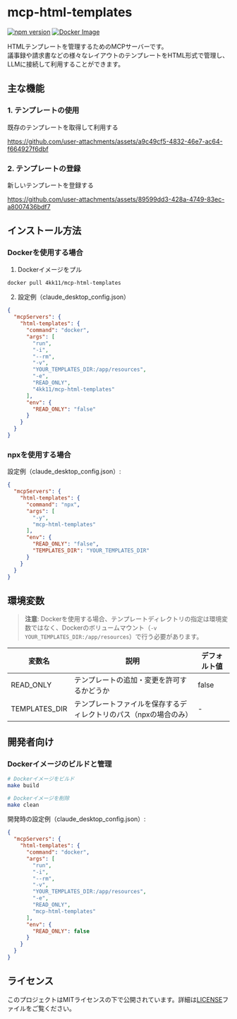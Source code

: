 # mcp-html-templates

[![npm version](https://badge.fury.io/js/mcp-html-templates.svg)](https://www.npmjs.com/package/mcp-html-templates)
[![Docker Image](https://img.shields.io/docker/v/4kk11/mcp-html-templates?logo=docker)](https://hub.docker.com/r/4kk11/mcp-html-templates)

HTMLテンプレートを管理するためのMCPサーバーです。   
議事録や請求書などの様々なレイアウトのテンプレートをHTML形式で管理し、LLMに接続して利用することができます。


## 主な機能

### 1. テンプレートの使用
既存のテンプレートを取得して利用する  

https://github.com/user-attachments/assets/a9c49cf5-4832-46e7-ac64-f664927f6dbf


### 2. テンプレートの登録
新しいテンプレートを登録する    

https://github.com/user-attachments/assets/89599dd3-428a-4749-83ec-a8007436bdf7


## インストール方法

### Dockerを使用する場合

1. Dockerイメージをプル
```bash
docker pull 4kk11/mcp-html-templates
```

2. 設定例（claude_desktop_config.json）
```json
{
  "mcpServers": {
    "html-templates": {
      "command": "docker",
      "args": [
        "run",
        "-i",
        "--rm",
        "-v",
        "YOUR_TEMPLATES_DIR:/app/resources",
        "-e",
        "READ_ONLY",
        "4kk11/mcp-html-templates"
      ],
      "env": {
        "READ_ONLY": "false"
      }
    }
  }
}
```

### npxを使用する場合

設定例（claude_desktop_config.json）:
```json
{
  "mcpServers": {
    "html-templates": {
      "command": "npx",
      "args": [
        "-y",
        "mcp-html-templates"
      ],
      "env": {
        "READ_ONLY": "false",
        "TEMPLATES_DIR": "YOUR_TEMPLATES_DIR"
      }
    }
  }
}
```

## 環境変数

> **注意**: Dockerを使用する場合、テンプレートディレクトリの指定は環境変数ではなく、Dockerのボリュームマウント（`-v YOUR_TEMPLATES_DIR:/app/resources`）で行う必要があります。

| 変数名 | 説明 | デフォルト値 |
|--------|------|--------------|
| READ_ONLY | テンプレートの追加・変更を許可するかどうか | false |
| TEMPLATES_DIR | テンプレートファイルを保存するディレクトリのパス（npxの場合のみ） | - |

## 開発者向け

### Dockerイメージのビルドと管理

```bash
# Dockerイメージをビルド
make build

# Dockerイメージを削除
make clean
```

開発時の設定例（claude_desktop_config.json）:
```json
{
  "mcpServers": {
    "html-templates": {
      "command": "docker",
      "args": [
        "run",
        "-i",
        "--rm",
        "-v",
        "YOUR_TEMPLATES_DIR:/app/resources",
        "-e",
        "READ_ONLY",
        "mcp-html-templates"
      ],
      "env": {
        "READ_ONLY": false
      }
    }
  }
}
```

## ライセンス

このプロジェクトはMITライセンスの下で公開されています。詳細は[LICENSE](LICENSE)ファイルをご覧ください。
